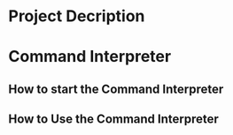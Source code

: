 # Project Decription
# Command Interpreter
## How to start the Command Interpreter
## How to Use the Command Interpreter
